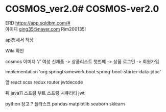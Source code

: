 # COSMOS_ver2.0# COSMOS-ver2.0

ERD 
https://app.sqldbm.com/#  
아이디 ging35@naver.com
Rim200135!

api명세서 작성

Wiki 확인

cosmos 이미지 '/'
여성 신제품 -> 상품리스트 첫번쨰 -> 상품
로그인 -> 회원가입

implementation 'org.springframework.boot:spring-boot-starter-data-jdbc'

앞
react
scss
redux
router
jwtdecode

뒤
java11
스프링 부트
스프링 시큐리티
jwt

python
장고 ? 플라스크
pandas
matplotlib
seaborn
sklearn

